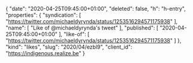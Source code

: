{
  "date": "2020-04-25T09:45:00+01:00",
  "deleted": false,
  "h": "h-entry",
  "properties": {
    "syndication": [
      "https://twitter.com/michaeldyrynda/status/1253516294571175938"
    ],
    "name": [
      "Like of @michaeldyrynda's tweet"
    ],
    "published": [
      "2020-04-25T09:45:00+01:00"
    ],
    "like-of": [
      "https://twitter.com/michaeldyrynda/status/1253516294571175938"
    ]
  },
  "kind": "likes",
  "slug": "2020/04/ezbl9",
  "client_id": "https://indigenous.realize.be"
}
